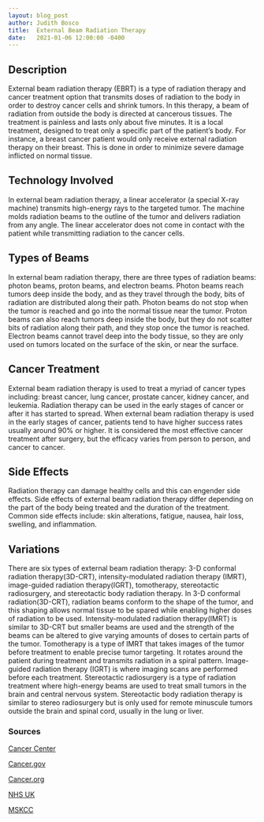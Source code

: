 ```yaml
---
layout: blog_post
author: Judith Bosco
title:  External Beam Radiation Therapy
date:   2021-01-06 12:00:00 -0400
---
```


## Description
External beam radiation therapy (EBRT) is a type of radiation therapy and cancer treatment option that transmits doses of radiation to the body in order to destroy cancer cells and shrink tumors. In this therapy, a beam of radiation from outside the body is directed at cancerous tissues. The treatment is painless and lasts only about five minutes. It is a local treatment, designed to treat only a specific part of the patient’s body. For instance, a breast cancer patient would only receive external radiation therapy on their breast. This is done in order to minimize  severe damage inflicted on normal tissue.

## Technology Involved
In external beam radiation therapy, a linear accelerator (a special X-ray machine) transmits high-energy rays to the targeted tumor. The machine molds radiation beams to the outline of the tumor and delivers radiation from any angle. The linear accelerator does not come in contact with the patient while transmitting radiation to the cancer cells. 

## Types of Beams
In external beam radiation therapy, there are three types of radiation beams: photon beams, proton beams, and electron beams. Photon beams reach tumors deep inside the body, and as they travel through the body, bits of radiation are distributed along their path. Photon beams do not stop when the tumor is reached and go into the normal tissue near the tumor. Proton beams can also reach tumors deep inside the body, but they do not scatter bits of radiation along their path, and they stop once the tumor is reached. Electron beams cannot travel deep into the body tissue, so they are only used on tumors located on the surface of the skin, or near the surface.

## Cancer Treatment
External beam radiation therapy is used to treat a myriad of cancer types including: breast cancer, lung cancer, prostate cancer, kidney cancer, and leukemia. Radiation therapy can be used  in the early stages of cancer or after it has started to spread. When external beam radiation therapy is used in the early stages of cancer, patients tend to have higher success rates usually around 90% or higher. It is considered the most effective cancer treatment after surgery, but the efficacy varies from person to person, and cancer to cancer. 

## Side Effects
Radiation therapy can damage healthy cells and this can engender side effects. Side effects of external beam radiation therapy differ depending on the part of the body being treated and the duration of the treatment. Common side effects include: skin alterations, fatigue, nausea, hair loss, swelling, and inflammation. 



## Variations
There are six types of external beam radiation therapy: 3-D conformal radiation therapy(3D-CRT), intensity-modulated radiation therapy (IMRT), image-guided radiation therapy(IGRT), tomotherapy, stereotactic radiosurgery, and stereotactic body radiation therapy. In 3-D conformal radiation(3D-CRT), radiation beams conform to the shape of the tumor, and this shaping allows normal tissue to be spared while enabling higher doses of radiation to be used. Intensity-modulated radiation therapy(IMRT) is similar to 3D-CRT but smaller beams are used and the strength of the beams can be altered to give varying amounts of doses to certain parts of the tumor. Tomotherapy is a type of IMRT that takes images of the tumor before treatment to enable precise tumor targeting. It rotates around the patient during treatment and transmits radiation in a spiral pattern. Image-guided radiation therapy (IGRT) is where imaging scans are performed before each treatment. Stereotactic radiosurgery is a type of radiation treatment where high-energy beams are used to treat small tumors in the brain and central nervous system. Stereotactic body radiation therapy is similar to stereo radiosurgery but is only used for remote minuscule tumors outside the brain and spinal cord, usually in the lung or liver. 


### Sources
[Cancer Center](https://www.cancercenter.com/treatment-options/radiation-therapy/external-beam-radiation#:~:text=External%20beam%20radiation%20therapy%20(EBRT)%20directs%20a%20beam%20of%20radiation,cancerous%20cells%20and%20shrink%20tumors.)

[Cancer.gov](https://www.cancer.gov/about-cancer/treatment/types/radiation-therapy/external-beam)

[Cancer.org](https://www.cancer.org/treatment/treatments-and-side-effects/treatment-types/radiation/external-beam-radiation-therapy.html)

[NHS UK](https://www.nhs.uk/conditions/radiotherapy/)

[MSKCC](https://www.mskcc.org/news/what-every-man-should-know-about-radiation-therapy-prostate-cancer)
